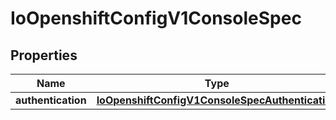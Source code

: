
# IoOpenshiftConfigV1ConsoleSpec

## Properties
Name | Type | Description | Notes
------------ | ------------- | ------------- | -------------
**authentication** | [**IoOpenshiftConfigV1ConsoleSpecAuthentication**](IoOpenshiftConfigV1ConsoleSpecAuthentication.md) |  |  [optional]




